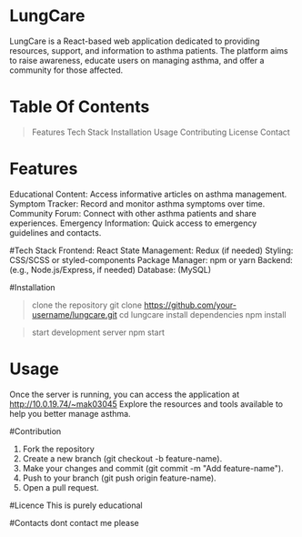 # LungCare
LungCare is a React-based web application dedicated to providing resources, support, and information to asthma patients. The platform aims to raise awareness, educate users on managing asthma, and offer a community for those affected.

# Table Of Contents
> Features
> Tech Stack
> Installation
> Usage
> Contributing
> License
> Contact
# Features
Educational Content: Access informative articles on asthma management.
Symptom Tracker: Record and monitor asthma symptoms over time.
Community Forum: Connect with other asthma patients and share experiences.
Emergency Information: Quick access to emergency guidelines and contacts.

#Tech Stack
Frontend: React
State Management: Redux (if needed)
Styling: CSS/SCSS or styled-components
Package Manager: npm or yarn
Backend: (e.g., Node.js/Express, if needed)
Database: (MySQL)

#Installation 
> clone the repository
git clone https://github.com/your-username/lungcare.git
cd lungcare
> install dependencies
npm install

> start development server
npm start

# Usage
Once the server is running, you can access the application at http://10.0.19.74/~mak03045
Explore the resources and tools available to help you better manage asthma.

#Contribution
1. Fork the repository
2. Create a new branch (git checkout -b feature-name).
3. Make your changes and commit (git commit -m "Add feature-name").
4. Push to your branch (git push origin feature-name).
5. Open a pull request.

#Licence 
This is purely educational

#Contacts
dont contact me please
